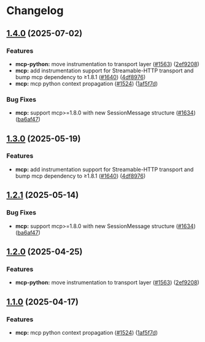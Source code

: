 # Changelog

## [1.4.0](https://github.com/RogerHYang/openinference/compare/python-openinference-instrumentation-mcp-v1.3.0...python-openinference-instrumentation-mcp-v1.4.0) (2025-07-02)


### Features

* **mcp-python:** move instrumentation to transport layer ([#1563](https://github.com/RogerHYang/openinference/issues/1563)) ([2ef9208](https://github.com/RogerHYang/openinference/commit/2ef9208ecdf51e5cf5fba87da20f052ddb198668))
* **mcp:** add instrumentation support for Streamable-HTTP transport and bump mcp dependency to ≥1.8.1 ([#1640](https://github.com/RogerHYang/openinference/issues/1640)) ([4df8976](https://github.com/RogerHYang/openinference/commit/4df8976066f1911321ee31f7732854787079e981))
* **mcp:** mcp python context propagation ([#1524](https://github.com/RogerHYang/openinference/issues/1524)) ([1af5f7d](https://github.com/RogerHYang/openinference/commit/1af5f7d2e7c78e8fdebf9aaf2e50ccaa74eb6f9a))


### Bug Fixes

* **mcp:** support mcp&gt;=1.8.0 with new SessionMessage structure ([#1634](https://github.com/RogerHYang/openinference/issues/1634)) ([ba6af47](https://github.com/RogerHYang/openinference/commit/ba6af477e97585a41f4a58efcb45890e9bb6c89c))

## [1.3.0](https://github.com/Arize-ai/openinference/compare/python-openinference-instrumentation-mcp-v1.2.1...python-openinference-instrumentation-mcp-v1.3.0) (2025-05-19)


### Features

* **mcp:** add instrumentation support for Streamable-HTTP transport and bump mcp dependency to ≥1.8.1 ([#1640](https://github.com/Arize-ai/openinference/issues/1640)) ([4df8976](https://github.com/Arize-ai/openinference/commit/4df8976066f1911321ee31f7732854787079e981))

## [1.2.1](https://github.com/Arize-ai/openinference/compare/python-openinference-instrumentation-mcp-v1.2.0...python-openinference-instrumentation-mcp-v1.2.1) (2025-05-14)


### Bug Fixes

* **mcp:** support mcp&gt;=1.8.0 with new SessionMessage structure ([#1634](https://github.com/Arize-ai/openinference/issues/1634)) ([ba6af47](https://github.com/Arize-ai/openinference/commit/ba6af477e97585a41f4a58efcb45890e9bb6c89c))

## [1.2.0](https://github.com/Arize-ai/openinference/compare/python-openinference-instrumentation-mcp-v1.1.0...python-openinference-instrumentation-mcp-v1.2.0) (2025-04-25)


### Features

* **mcp-python:** move instrumentation to transport layer ([#1563](https://github.com/Arize-ai/openinference/issues/1563)) ([2ef9208](https://github.com/Arize-ai/openinference/commit/2ef9208ecdf51e5cf5fba87da20f052ddb198668))

## [1.1.0](https://github.com/Arize-ai/openinference/compare/python-openinference-instrumentation-mcp-v1.0.0...python-openinference-instrumentation-mcp-v1.1.0) (2025-04-17)


### Features

* **mcp:** mcp python context propagation ([#1524](https://github.com/Arize-ai/openinference/issues/1524)) ([1af5f7d](https://github.com/Arize-ai/openinference/commit/1af5f7d2e7c78e8fdebf9aaf2e50ccaa74eb6f9a))
